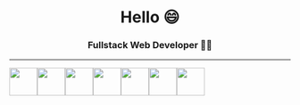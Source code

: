 

<h1 align="center">Hello 😄 </h1>
<h3 align="center">Fullstack Web Developer 🧑‍💻</h3>



<hr>

<img src="https://cdn.jsdelivr.net/gh/devicons/devicon/icons/typescript/typescript-original.svg" width="50" height="50"/><img src="https://cdn.jsdelivr.net/gh/devicons/devicon/icons/react/react-original.svg" width="50" height="50"/><img src="https://cdn.jsdelivr.net/gh/devicons/devicon/icons/angularjs/angularjs-original.svg" width="50" height="50"/><img src="https://cdn.jsdelivr.net/gh/devicons/devicon/icons/nestjs/nestjs-plain.svg" width="50" height="50"/><img src="https://cdn.jsdelivr.net/gh/devicons/devicon/icons/postgresql/postgresql-original.svg" width="50" height="50"/><img src="https://cdn.jsdelivr.net/gh/devicons/devicon/icons/tailwindcss/tailwindcss-original-wordmark.svg" width="50" height="50"/><img src="https://cdn.jsdelivr.net/gh/devicons/devicon/icons/python/python-original.svg" width="50" height="50"/>
          
          
          
          
          
          
          
